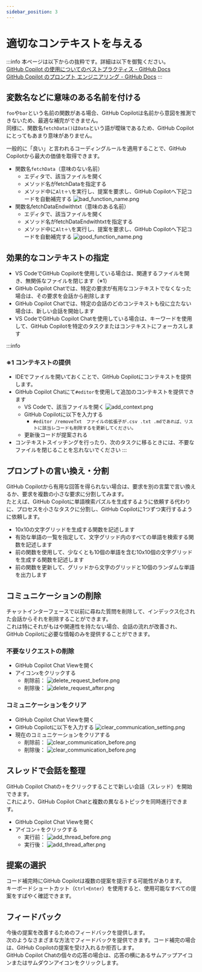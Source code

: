 ```yaml
---
sidebar_position: 3
---
```


# 適切なコンテキストを与える

:::info
本ページは以下からの抜粋です。詳細は以下を御覧ください。<br/>
[GitHub Copilot の使用についてのベストプラクティス - GitHub Docs](https://docs.github.com/ja/copilot/using-github-copilot/best-practices-for-using-github-copilot#copilot-%E3%82%92%E5%BD%B9%E7%AB%8B%E3%81%A4%E5%87%BA%E5%8A%9B%E3%81%AB%E5%B0%8E%E3%81%8F)<br/>
[GitHub Copilot のプロンプト エンジニアリング - GitHub Docs](https://docs.github.com/ja/copilot/using-github-copilot/prompt-engineering-for-github-copilot)
:::

## 変数名などに意味のある名前を付ける

`foo`や`bar`という名前の関数がある場合、GitHub Copilotは名前から意図を推測できないため、最適な補完ができません。  
同様に、関数名`fetchData()`は`Data`という語が曖昧であるため、GitHub Copilotにとってもあまり意味がありません。

一般的に「良い」と言われるコーディングルールを適用することで、GitHub Copilotから最大の価値を取得できます。

- 関数名`fetchData`（意味のない名前）
  - エディタで、該当ファイルを開く
  - メソッド名がfetchDataを指定する
  - メソッド中に`Alt＋\`を実行し、提案を要求し、GitHub Copilotへ下記コードを自動補完する
    ![bad_function_name.png](images/bad_function_name.png)
- 関数名fetchDataEndwithtxt（意味のある名前）
  - エディタで、該当ファイルを開く
  - メソッド名がfetchDataEndwithtxtを指定する
  - メソッド中に`Alt＋\`を実行し、提案を要求し、GitHub Copilotへ下記コードを自動補完する
    ![good_function_name.png](images/good_function_name.png)

## 効果的なコンテキストの指定

- VS CodeでGitHub Copilotを使用している場合は、関連するファイルを開き、無関係なファイルを閉じます（※1）
- GitHub Copilot Chatでは、特定の要求が有用なコンテキストでなくなった場合は、その要求を会話から削除します
- GitHub Copilot Chatでは、特定の会話のどのコンテキストも役に立たない場合は、新しい会話を開始します
- VS CodeでGitHub Copilot Chatを使用している場合は、キーワードを使用して、GitHub Copilotを特定のタスクまたはコンテキストにフォーカスします

:::info

### ※1 コンテキストの提供

- IDEでファイルを開いておくことで、GitHub Copilotにコンテキストを提供します。
- GitHub Copilot Chatにて`#editor`を使用して追加のコンテキストを提供できます
  - VS Codeで、該当ファイルを開く
    ![add_context.png](images/add_context.png)
  - GitHub Copilotに以下を入力する
    - `#editor /removeTxt　ファイルの拡張子が.csv .txt .mdであれば、リストに該当レコードも削除するを更新してください。`
  - 更新後コードが提案される
- コンテキストスイッチングを行ったり、次のタスクに移るときには、不要なファイルを閉じることを忘れないでください
:::

## プロンプトの言い換え・分割

GitHub Copilotから有用な回答を得られない場合は、要求を別の言葉で言い換えるか、要求を複数の小さな要求に分割してみます。<br/>
たとえば、GitHub Copilotに単語検索パズルを生成するように依頼する代わりに、プロセスを小さなタスクに分割し、GitHub Copilotに1つずつ実行するように依頼します。

- 10x10の文字グリッドを生成する関数を記述します
- 有効な単語の一覧を指定して、文字グリッド内のすべての単語を検索する関数を記述します
- 前の関数を使用して、少なくとも10個の単語を含む10x10個の文字グリッドを生成する関数を記述します
- 前の関数を更新して、グリッドから文字のグリッドと10個のランダムな単語を出力します

## コミュニケーションの削除

チャットインターフェースで以前に尋ねた質問を削除して、インデックス化された会話からそれを削除することができます。<br/>
これは特にそれがもはや関連性を持たない場合、会話の流れが改善され、GitHub Copilotに必要な情報のみを提供することができます。

### 不要なリクエストの削除

- GitHub Copilot Chat Viewを開く
- アイコン`x`をクリックする
  - 削除前：
    ![delete_request_before.png](images/delete_request_before.png)
  - 削除後：
    ![delete_request_after.png](images/delete_request_after.png)

### コミュニケーションをクリア

- GitHub Copilot Chat Viewを開く
- GitHub Copilotに以下を入力する
    ![clear_communication_setting.png](images/clear_communication_setting.png)
- 現在のコミュニケーションをクリアする
  - 削除前：
    ![clear_communication_before.png](images/clear_communication_before.png)
  - 削除後：
    ![clear_communication_before.png](images/clear_communication_before.png)

## スレッドで会話を整理

GitHub Copilot Chatの`＋`をクリックすることで新しい会話（スレッド）を開始できます。<br/>
これにより、GitHub Copilot Chatと複数の異なるトピックを同時進行できます。

- GitHub Copilot Chat Viewを開く
- アイコン`＋`をクリックする
  - 実行前：
    ![add_thread_before.png](images/add_thread_before.png)
  - 実行後：
    ![add_thread_after.png](images/add_thread_after.png)

## 提案の選択

コード補完時にGitHub Copilotは複数の提案を提示する可能性があります。<br/>
キーボードショートカット（`Ctrl+Enter`）を使用すると、使用可能なすべての提案をすばやく確認できます。

## フィードバック

今後の提案を改善するためのフィードバックを提供します。<br/>
次のようなさまざまな方法でフィードバックを提供できます。コード補完の場合は、GitHub Copilotの提案を受け入れるか拒否します。<br/>
GitHub Copilot Chatの個々の応答の場合は、応答の横にあるサムアップアイコンまたはサムダウンアイコンをクリックします。
